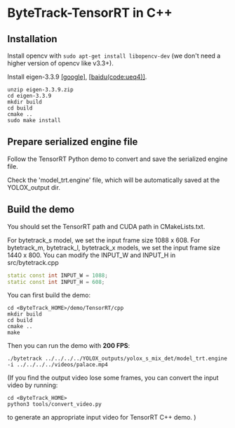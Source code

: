 # ByteTrack-TensorRT in C++

## Installation

Install opencv with ```sudo apt-get install libopencv-dev``` (we don't need a higher version of opencv like v3.3+).

Install eigen-3.3.9 [[google]](https://drive.google.com/file/d/1rqO74CYCNrmRAg8Rra0JP3yZtJ-rfket/view?usp=sharing), [[baidu(code:ueq4)]](https://pan.baidu.com/s/15kEfCxpy-T7tz60msxxExg).

```shell
unzip eigen-3.3.9.zip
cd eigen-3.3.9
mkdir build
cd build
cmake ..
sudo make install
```

## Prepare serialized engine file

Follow the TensorRT Python demo to convert and save the serialized engine file.

Check the 'model_trt.engine' file, which will be automatically saved at the YOLOX_output dir.

## Build the demo

You should set the TensorRT path and CUDA path in CMakeLists.txt.

For bytetrack_s model, we set the input frame size 1088 x 608. For bytetrack_m, bytetrack_l, bytetrack_x models, we set the input frame size 1440 x 800. You can modify the INPUT_W and INPUT_H in src/bytetrack.cpp

```c++
static const int INPUT_W = 1088;
static const int INPUT_H = 608;
```

You can first build the demo:

```shell
cd <ByteTrack_HOME>/demo/TensorRT/cpp
mkdir build
cd build
cmake ..
make
```

Then you can run the demo with **200 FPS**:

```shell
./bytetrack ../../../../YOLOX_outputs/yolox_s_mix_det/model_trt.engine -i ../../../../videos/palace.mp4
```

(If you find the output video lose some frames, you can convert the input video by running:

```shell
cd <ByteTrack_HOME>
python3 tools/convert_video.py
```
to generate an appropriate input video for TensorRT C++ demo. )

